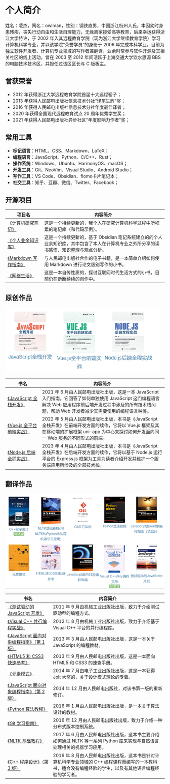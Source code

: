 # 个人简介

姓名：凌杰，网名：owlman，性别：钢铁直男，中国浙江杭州人氏。本因幼时身患残疾，丧失行动自由和生活自理能力，无缘离家接受高等教育，后来幸运获得浙江大学特许，于 2002 年入其远程教育学院（现为浙江大学继续教育学院）学习计算机科学专业，并以该学院“荣誉学员”的身份于 2006 年完成本科学业。目前为独立软件开发者、计算机专业领域的写作者兼翻译，业余时常参与软件开源及其相关社区的线上活动，曾在 2003 至 2012 年间活跃于上海交通大学饮水思源 BBS 的电脑技术技术区，并担任过该区区长与 C 板板主。

## 曾获荣誉

- 2012 年获得浙江大学远程教育学院首届十大远程骄子；
- 2013 年获得人民邮电出版社信息技术分社“译笔生辉”奖；
- 2016 年获得人民邮电出版社信息技术分社年度最佳译者；
- 2020 年获得全国现代远程教育试点 20 周年优秀学生奖；
- 2021 年获得人民邮电出版社异步社区“年度影响力作者”奖；

## 常用工具

- **标记语言**：HTML、CSS、Markdown、LaTeX；
- **编程语言**：JavaScript、Python、C/C++、Rust；
- **操作系统**：Windows、Ubuntu、HarmonyOS、macOS；
- **开发工具**：Git、NeoVim、Visual Studio、Android Studio；
- **写作工具**：VS Code、Obsidian、flomo卡片笔记本；
- **社交工具**：知乎、豆瓣、微信、Twitter、Facebook；

## 开源项目

| 项目名  | 内容简介              |
| ------- | ----------------- |
| [《计算机研究笔记》](https://github.com/owlman/study_note) | 这是一个持续更新的，我个人在研究计算机科学过程中所积累的笔记库（和代码示例）。 |
| [《个人业余知识库》](https://github.com/owlman/Knowledge_base) | 这是一个持续更新的，基于 Obsidian 笔记系统建立的的个人业余知识库，其中包含了本人在计算机专业之外所分享的读书感悟、知识整理与观点分析。 |
| [《Markdown 写作指南》](https://github.com/owlman/markdown_guide) | 与人民邮电出版社合作的电子书籍，是一本简单介绍如何使用 Markdown 进行论文级别写作的小书。|
| [《网络生活》](https://github.com/owlman/onlinelife) | 这是一本自传性质的，探讨互联网时代生活方式的小书，目前仍在断断续续的创作中。 |

## 原创作品

![原创](./img/books.png)

| 书名  | 内容简介              |
| ----- | ----------------- |
| [《JavaScript 全栈开发》](https://book.douban.com/subject/35493728/) | 2021 年 6 月由人民邮电出版社出版，这是一本 JavaScript 入门指南。它回答了如何单独使用 JavaScript 这门编程语言解决 Web 应用程序前后端开发过程中涉及的所有技术栈问题，帮助 Web 开发者减少其需要使用的编程语言种类。 |
| [《Vue.js 全平台前端实战》](https://book.douban.com/subject/35886403/) | 2022 年 5 月由人民邮电出版社出版，本书是《JavaScript 全栈开发》在前端开发方面的续作，它将以 Vue.js 框架及其在移动端的扩展框架 uni-app 为中心来探讨如何开发面向同一 Web 服务的不同形式的前端。 |
| [《Node.js 后端全程实战》](https://book.douban.com/subject/36374893/) | 2023 年 4 月由人民邮电出版社出版，本书是《JavaScript 全栈开发》在后端开发方面的续作，它将以基于 Node.js 运行平台的 Express.js 框架为工具为读者介绍开发并维护一个服务端应用所涉及的全部技术栈。 |

## 翻译作品

![翻译](./img/books2.png)

| 书名  | 内容简介              |
| ------- | ----------------- |
| [《测试驱动的 JavaScript 开发》](https://book.douban.com/subject/10483528/) | 2011 年 9 月由机械工业出版社出版，致力于介绍测试驱动型的编程方式。|
| [《Visual C++ 并行编程实战》](https://book.douban.com/subject/11580452/) | 2012 年 8 月由机械工业出版社出版，致力于介绍基于 Visual C++ 平台的并行编程库。       |
| [《JavaScript 面向对象编程指南》（第 1 版）](https://book.douban.com/subject/21372235/) | 2013 年 3 月由人民邮电出版社出版，这是一本关于 JavaScript 的编程教材。       |
| [《HTML5 和 CSS3 快速参考》](https://book.douban.com/subject/25730129/) | 2013 年 9 月由人民邮电出版社出版，这是一本面向 HTML5 和 CSS3 的速查手册。      |
| [《元素模式》](https://book.douban.com/subject/25908396/) | 2014 年 7 月由电子工业出版社出版，这是一本获得 Jolt 大奖的，关于设计模式理论的专着。 |
| [《JavaScript 面向对象编程指南》（第 2 版）](https://book.douban.com/subject/26302623/) | 2014 年 12 月由人民邮电出版社，对该书第一版的重新修订。            |
| [《Python 算法教程》](https://book.douban.com/subject/26699412/) | 2016 年 1 月由人民邮电出版社出版，是一本关于算法设计的教材。      |
| [《Git 学习指南》](https://book.douban.com/subject/26967729/) | 2016 年 12 月由人民邮电出版社出版，致力于介绍一种分布式版本控制系统。      |
| [《NLTK 基础教程》](https://book.douban.com/subject/27057666/) | 2017 年 6 月由人民邮电出版社出版，这本书主要介绍如何通过 NLTK 等一系列 Python 库来实现与自然语言处理相关的机器学习应用。|
| [《C++ 程序设计》（第 3 版）](https://book.douban.com/subject/34711734/) | 2019 年 8 月由人民邮电出版社出版，这本书是针对计算机科学专业领域的 C++ 编程课程而编写的一本教科书，适合没有编程经验的学生，以及有其他语言编程经验的学习者。 |
